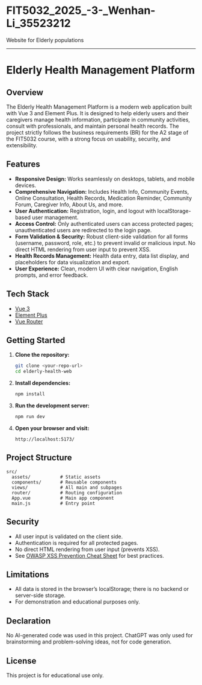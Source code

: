 # FIT5032_2025_-3-_Wenhan-Li_35523212
Website for Elderly populations

---

# Elderly Health Management Platform

## Overview

The Elderly Health Management Platform is a modern web application built with Vue 3 and Element Plus. It is designed to help elderly users and their caregivers manage health information, participate in community activities, consult with professionals, and maintain personal health records. The project strictly follows the business requirements (BR) for the A2 stage of the FIT5032 course, with a strong focus on usability, security, and extensibility.

## Features

- **Responsive Design:** Works seamlessly on desktops, tablets, and mobile devices.
- **Comprehensive Navigation:** Includes Health Info, Community Events, Online Consultation, Health Records, Medication Reminder, Community Forum, Caregiver Info, About Us, and more.
- **User Authentication:** Registration, login, and logout with localStorage-based user management.
- **Access Control:** Only authenticated users can access protected pages; unauthenticated users are redirected to the login page.
- **Form Validation & Security:** Robust client-side validation for all forms (username, password, role, etc.) to prevent invalid or malicious input. No direct HTML rendering from user input to prevent XSS.
- **Health Records Management:** Health data entry, data list display, and placeholders for data visualization and export.
- **User Experience:** Clean, modern UI with clear navigation, English prompts, and error feedback.

## Tech Stack

- [Vue 3](https://vuejs.org/)
- [Element Plus](https://element-plus.org/)
- [Vue Router](https://router.vuejs.org/)

## Getting Started

1. **Clone the repository:**
   ```bash
   git clone <your-repo-url>
   cd elderly-health-web
   ```

2. **Install dependencies:**
   ```bash
   npm install
   ```

3. **Run the development server:**
   ```bash
   npm run dev
   ```

4. **Open your browser and visit:**
   ```
   http://localhost:5173/
   ```

## Project Structure

```
src/
  assets/           # Static assets
  components/       # Reusable components
  views/            # All main and subpages
  router/           # Routing configuration
  App.vue           # Main app component
  main.js           # Entry point
```

## Security

- All user input is validated on the client side.
- Authentication is required for all protected pages.
- No direct HTML rendering from user input (prevents XSS).
- See [OWASP XSS Prevention Cheat Sheet](https://cheatsheetseries.owasp.org/cheatsheets/XSS_Prevention_Cheat_Sheet.html) for best practices.

## Limitations

- All data is stored in the browser’s localStorage; there is no backend or server-side storage.
- For demonstration and educational purposes only.

## Declaration

No AI-generated code was used in this project. ChatGPT was only used for brainstorming and problem-solving ideas, not for code generation.

## License

This project is for educational use only.

